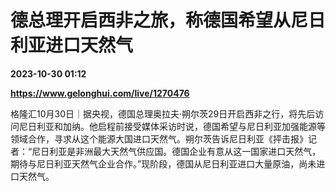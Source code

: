 # 德总理开启西非之旅，称德国希望从尼日利亚进口天然气

**2023-10-30 01:12**

**https://www.gelonghui.com/live/1270476**

格隆汇10月30日｜据央视，德国总理奥拉夫·朔尔茨29日开启西非之行，将先后访问尼日利亚和加纳。他启程前接受媒体采访时说，德国希望与尼日利亚加强能源等领域合作，寻求从这个能源大国进口天然气。朔尔茨告诉尼日利亚《抨击报》记者：“尼日利亚是非洲最大天然气供应国。德国企业有意从这一国家进口天然气，期待与尼日利亚天然气企业合作。”现阶段，德国从尼日利亚进口大量原油，尚未进口天然气。